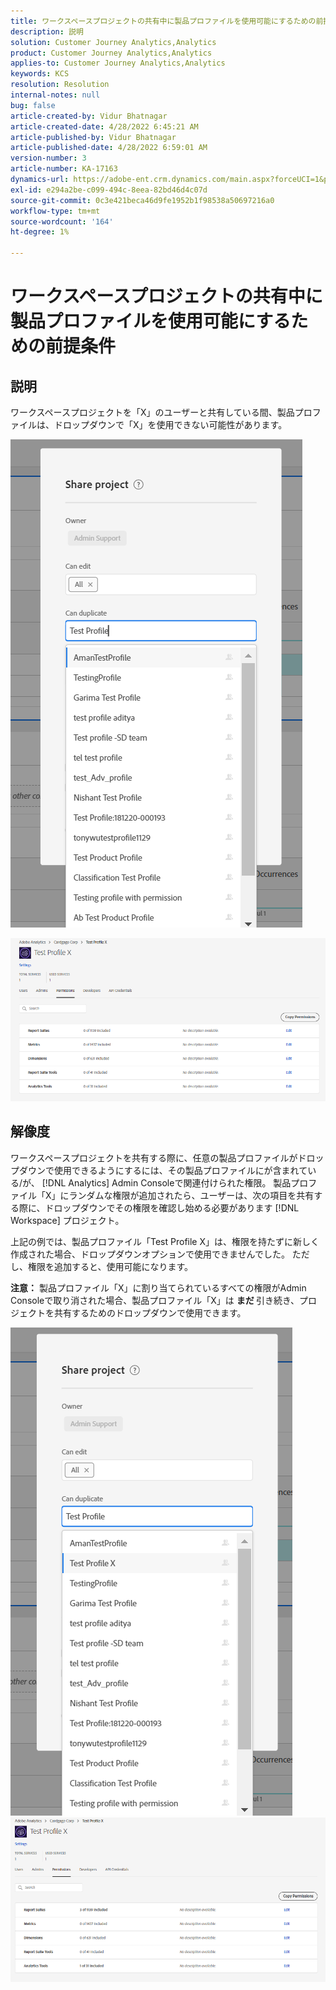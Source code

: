 ```yaml
---
title: ワークスペースプロジェクトの共有中に製品プロファイルを使用可能にするための前提条件
description: 説明
solution: Customer Journey Analytics,Analytics
product: Customer Journey Analytics,Analytics
applies-to: Customer Journey Analytics,Analytics
keywords: KCS
resolution: Resolution
internal-notes: null
bug: false
article-created-by: Vidur Bhatnagar
article-created-date: 4/28/2022 6:45:21 AM
article-published-by: Vidur Bhatnagar
article-published-date: 4/28/2022 6:59:01 AM
version-number: 3
article-number: KA-17163
dynamics-url: https://adobe-ent.crm.dynamics.com/main.aspx?forceUCI=1&pagetype=entityrecord&etn=knowledgearticle&id=1f1e07c1-bec6-ec11-a7b6-0022480a1d64
exl-id: e294a2be-c099-494c-8eea-82bd46d4c07d
source-git-commit: 0c3e421beca46d9fe1952b1f98538a50697216a0
workflow-type: tm+mt
source-wordcount: '164'
ht-degree: 1%

---
```


# ワークスペースプロジェクトの共有中に製品プロファイルを使用可能にするための前提条件

## 説明


ワークスペースプロジェクトを「X」のユーザーと共有している間、製品プロファイルは、ドロップダウンで「X」を使用できない可能性があります。





![](assets/___201e07c1-bec6-ec11-a7b6-0022480a1d64___.png)

![](assets/___251e07c1-bec6-ec11-a7b6-0022480a1d64___.png)


## 解像度


ワークスペースプロジェクトを共有する際に、任意の製品プロファイルがドロップダウンで使用できるようにするには、その製品プロファイルにが含まれている/が、 [!DNL Analytics] Admin Consoleで関連付けられた権限。 製品プロファイル「X」にランダムな権限が追加されたら、ユーザーは、次の項目を共有する際に、ドロップダウンでその権限を確認し始める必要があります [!DNL Workspace] プロジェクト。

上記の例では、製品プロファイル「Test Profile X」は、権限を持たずに新しく作成された場合、ドロップダウンオプションで使用できませんでした。 ただし、権限を追加すると、使用可能になります。

<b>注意：</b> 製品プロファイル「X」に割り当てられているすべての権限がAdmin Consoleで取り消された場合、製品プロファイル「X」は <b>まだ </b>引き続き、プロジェクトを共有するためのドロップダウンで使用できます。

![](assets/30693c56-ceef-eb11-bacb-0022480a5901.png)     ![](assets/c4b23919-ceef-eb11-bacb-0022480a5901.png)
